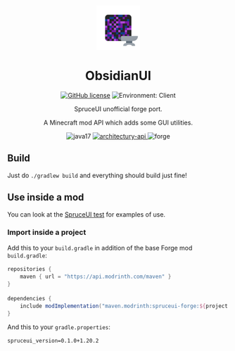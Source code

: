 <center><div align="center">

<img height="100" src="src/main/resources/icon.png" width="100"/>

# ObsidianUI

[![GitHub license](https://img.shields.io/github/license/LambdAurora/SpruceUI?style=flat-square)](https://raw.githubusercontent.com/LambdAurora/SpruceUI/master/LICENSE)
![Environment: Client](https://img.shields.io/badge/environment-client-1976d2?style=flat-square)

SpruceUI unofficial forge port.

A Minecraft mod API which adds some GUI utilities.

<img alt="java17" height="56" src="https://cdn.jsdelivr.net/npm/@intergrav/devins-badges@3/assets/cozy/built-with/java17_vector.svg">

<a href="https://modrinth.com/mod/architectury-api">
<img alt="architectury-api" height="56" src="https://cdn.jsdelivr.net/npm/@intergrav/devins-badges@3/assets/cozy/requires/architectury-api_vector.svg">
</a>

<img alt="forge" height="56" src="https://cdn.jsdelivr.net/npm/@intergrav/devins-badges@3/assets/cozy/supported/forge_vector.svg">

</div></center>


## Build

Just do `./gradlew build` and everything should build just fine!

## Use inside a mod

You can look at the [SpruceUI test](src/testmod) for examples of use.

### Import inside a project

Add this to your `build.gradle` in addition of the base Forge mod `build.gradle`:

```groovy
repositories {
    maven { url = "https://api.modrinth.com/maven" }
}

dependencies {
    include modImplementation("maven.modrinth:spruceui-forge:${project.spruceui_version}")
}
```

And this to your `gradle.properties`:

```properties
spruceui_version=0.1.0+1.20.2
```